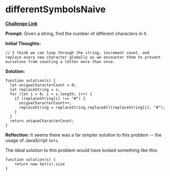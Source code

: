 # differentSymbolsNaive

[**Challenge Link**](https://app.codesignal.com/arcade/intro/level-8/8N7p3MqzGQg5vFJfZ)

**Prompt:** Given a string, find the number of different characters in it.

**Initial Thoughts:**

```
// I think we can loop through the string, increment count, and replace every new character globally as we encounter them to prevent ourselves from counting a letter more than once.
```

**Solution:**

```
function solution(s) {
  let uniqueCharacterCount = 0;
  let replaceString = s;
  for (let i = 0; i < s.length; i++) {
    if (replaceString[i] !== "#") {
      uniqueCharacterCount++;
      replaceString = replaceString.replaceAll(replaceString[i], "#");
    }
  }
  return uniqueCharacterCount;
}
```

**Reflection:** It seems there was a far simpler solution to this problem -- the usage of JavaScript `Sets`.

The ideal solution to this problem would have looked something like this:

```
function solution(s) {
    return new Set(s).size
}
```
